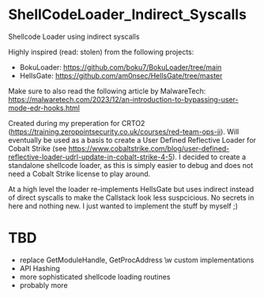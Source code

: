 # ShellCodeLoader_Indirect_Syscalls
Shellcode Loader using indirect syscalls

Highly inspired (read: stolen) from the following projects:
* BokuLoader: https://github.com/boku7/BokuLoader/tree/main
* HellsGate: https://github.com/am0nsec/HellsGate/tree/master

Make sure to also read the following article by MalwareTech: https://malwaretech.com/2023/12/an-introduction-to-bypassing-user-mode-edr-hooks.html

Created during my preperation for CRTO2 (https://training.zeropointsecurity.co.uk/courses/red-team-ops-ii). Will eventually be used as a basis to create a User Defined Reflective Loader for Cobalt Strike (see https://www.cobaltstrike.com/blog/user-defined-reflective-loader-udrl-update-in-cobalt-strike-4-5). I decided to create a standalone shellcode loader, as this is simply easier to debug and does not need a Cobalt Strike license to play around. 

At a high level the loader re-implements HellsGate but uses indirect instead of direct syscalls to make the Callstack look less suspcicious. No secrets in here and nothing new. I just wanted to implement the stuff by myself ;)

# TBD
* replace GetModuleHandle, GetProcAddress \w custom implementations
* API Hashing
* more sophisticated shellcode loading routines
* probably more
